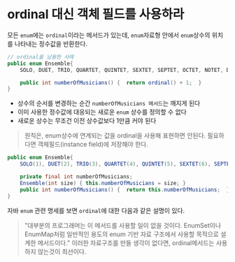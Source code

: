 # ordinal 대신 객체 필드를 사용하라

모든 `enum`에는 `ordinal`이라는 메서드가 있는데, `enum`자료형 안에서 `enum`상수의 위치를 나타내는 정수값을 반환한다.

```java
// ordinal을 남용한 사례
public enum Ensemble{
    SOLO, DUET, TRIO, QUARTET, QUINTET, SEXTET, SEPTET, OCTET, NOTET, DECTET;

    public int numberOfMusicians() {  return ordinal() + 1;  }
}
```

- 상수의 순서를 변경하는 순간 `numberOfMusicians 메서드`는 깨지게 된다
- 이미 사용한 정수값에 대응되는 새로운 `enum` 상수를 정의할 수 없다
- 새로운 상수는 무조건 이전 상수값보다 1만큼 커야 된다

>원칙은, enum상수에 연계되는 값을 ordinal을 사용해 표현하면 안된다. 필요하다면 객체필드(instance field)에 저장해야 한다.

```java
public enum Ensemble{
    SOLO(1), DUET(2), TRIO(3), QUARTET(4), QUINTET(5), SEXTET(6), SEPTET(7), OCTET(8), DOUBLE_QUARTET(8), NOTET(9), DECTET(10), TRIPLE_QUARTET(12);

    private final int numberOfMusicians;
    Ensemble(int size) { this.numberOfMusicians = size; }
    public int numberOfMusicians() {  return this.numberOfMusicians;  }
}
```

자바 `enum` 관련 명세를 보면 `ordinal`에 대한 다음과 같은 설명이 있다.
> "대부분의 프로그래머는 이 메서드를 사용할 일이 없을 것이다. EnumSet이나 EnumMap처럼 일반적인 용도의 enum 기반 자료 구조에서 사용할 목적으로 설계한 메서드이다." 이러한 자료구조를 만들 생각이 없다면, ordinal메서드는 사용하지 않는것이 최선이다.
